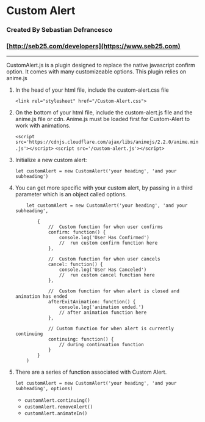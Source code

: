 #   Custom Alert
### Created By Sebastian Defrancesco
### [http://seb25.com/developers](https://www.seb25.com)
---
   CustomAlert.js is a plugin designed to replace the native javascript confirm option. It comes with many customizeable options. This plugin relies on anime.js 

1. In the head of your html file, include the custom-alert.css file

    `<link rel="stylesheet" href="/Custom-Alert.css">`

2. On the bottom of your html file, include the custom-alert.js file and the anime.js file or cdn. Anime.js must be loaded first for Custom-Alert to work with animations.

    `<script src='https://cdnjs.cloudflare.com/ajax/libs/animejs/2.2.0/anime.min.js'></script>`
    `<script src='/custom-alert.js'></script>`

3. Initialize a new custom alert:

   `let customAlert = new CustomAlert('your heading', 'and your subheading')`

4. You can get more specific with your custom alert, by passing in a third parameter which is an object called options.

    ```
        let customAlert = new CustomAlert('your heading', 'and your subheading',

            {
                //  Custom function for when user confirms
                confirm: function() {
                    console.log('User Has Confirmed')
                    //  run custom confirm function here
                },

                //  Custom function for when user cancels
                cancel: function() {
                    console.log('User Has Canceled')
                    //  run custom cancel function here
                },

                //  Custom function for when alert is closed and animation has ended
                afterExitAnimation: function() {
                    console.log('animation ended.')
                    // after animation function here
                },

                // Custom function for when alert is currently continuing
                continuing: function() {
                    // during continuation function
                }
            }
        )
    ```
5. There are a series of function associated with Custom Alert.

    `let customAlert = new CustomAlert('your heading', 'and your subheading', options)`

    -   `customAlert.continuing()`
    -   `customAlert.removeAlert()`
    -   `customAlert.animateIn()`


